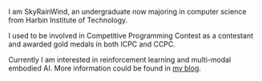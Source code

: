 I am SkyRainWind, an undergraduate now majoring in computer science from Harbin Institute of Technology.

I used to be involved in Competitive Programming Contest as a contestant and awarded gold medals in both ICPC and CCPC.

Currently I am interested in reinforcement learning and multi-modal embodied AI. More information could be found in [my blog](skyrainwind.github.io).
